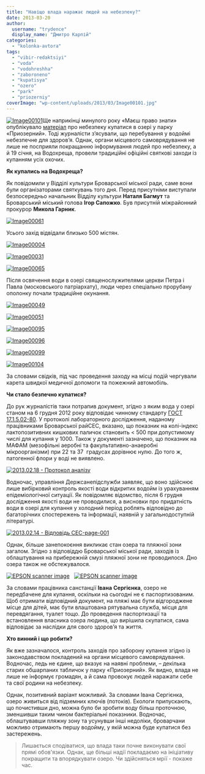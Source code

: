```yaml
---
title: "Навіщо влада наражає людей на небезпеку?"
date: 2013-03-20
author: 
  username: "trydence"
  display_name: "Дмитро Карпій"
categories: 
  - "kolonka-avtora"
tags: 
  - "vibir-redaktsiyi"
  - "voda"
  - "vodohreshha"
  - "zaboroneno"
  - "kupatisya"
  - "ozero"
  - "park"
  - "priozerniy"
coverImage: "wp-content/uploads/2013/03/Image00101.jpg"
---
```


[![Image00101](https://mpz.brovary.org/wp-content/uploads/2013/03/Image00101.jpg)](https://mpz.brovary.org/wp-content/uploads/2013/03/Image00101.jpg)Ще наприкінці минулого року «Маєш право знати» опублікувало [матеріал](https://mpz.brovary.org/chi-bezpechno-kupatisya-u-ozeri-v-parku-priozerniy/) про небезпеку купатися в озері у парку «Приозерний». Тоді журналісти з’ясували, що перебування у водоймі небезпечне для здоров’я. Однак, органи місцевого самоврядування не лише не посприяли покращанню інформування людей про небезпеку, а й 19 січня, на Водохреща, провели традиційні офіційні святкові заходи із купанням усіх охочих.

**Як купались на Водохреща?**

Як повідомили у Відділі культури Броварської міської ради, саме вони були організаторами святкувань того дня. Перед присутніми виступали безпосередньо начальник Відділу культури **Наталя Багмут** та Броварський міський голова **Ігор Сапожко**. Був присутній міжрайонний прокурор **Микола Гарник**.

[![Image00061](https://mpz.brovary.org/wp-content/uploads/2013/03/Image00061.jpg)](https://mpz.brovary.org/wp-content/uploads/2013/03/Image00061.jpg)

Усього захід відвідали близько 500 містян.

[![Image00004](https://mpz.brovary.org/wp-content/uploads/2013/03/Image000041.jpg)](https://mpz.brovary.org/wp-content/uploads/2013/03/Image000041.jpg)

[![Image00031](https://mpz.brovary.org/wp-content/uploads/2013/03/Image00031.jpg)](https://mpz.brovary.org/wp-content/uploads/2013/03/Image00031.jpg)

[![Image00065](https://mpz.brovary.org/wp-content/uploads/2013/03/Image00065.jpg)](https://mpz.brovary.org/wp-content/uploads/2013/03/Image00065.jpg)

Після освячення води в озері священослужителями церкви Петра і Павла (московського патріархату), люди через спеціально прорубану ополонку почали традиційне окунання.

[![Image00049](https://mpz.brovary.org/wp-content/uploads/2013/03/Image000491.jpg)](https://mpz.brovary.org/wp-content/uploads/2013/03/Image000491.jpg)

[![Image00051](https://mpz.brovary.org/wp-content/uploads/2013/03/Image00051.jpg)](https://mpz.brovary.org/wp-content/uploads/2013/03/Image00051.jpg)

[![Image00095](https://mpz.brovary.org/wp-content/uploads/2013/03/Image00095.jpg)](https://mpz.brovary.org/wp-content/uploads/2013/03/Image00095.jpg)

[![Image00096](https://mpz.brovary.org/wp-content/uploads/2013/03/Image00096.jpg)](https://mpz.brovary.org/wp-content/uploads/2013/03/Image00096.jpg)

[![Image00099](https://mpz.brovary.org/wp-content/uploads/2013/03/Image00099.jpg)](https://mpz.brovary.org/wp-content/uploads/2013/03/Image00099.jpg)

[![Image00104](https://mpz.brovary.org/wp-content/uploads/2013/03/Image00104.jpg)](https://mpz.brovary.org/wp-content/uploads/2013/03/Image00104.jpg)

За словами свідків, під час проведення заходу на місці подій чергували карета швидкої медичної допомоги та пожежний автомобіль.

**Чи стало безпечно купатися?**

До рук журналістів таки потрапив документ, згідно з яким вода у озері станом на 6 грудня 2012 року відповідає чинному стандарту [ГОСТ 17.1.5.02-80](https://www.docload.ru/Basesdoc/21/21074/index.htm). У протоколі лабораторного дослідження, наданому працівниками Броварської райСЕС, вказано, що показник на колі-індекс лактопозитивних кишкових паличок становить < 500 при допустимому числі для купання у 1000. Також у документі зазначено, що показник на МАФАМ (мезофільні аеробні та факультативно-анаеробні мікроорганізми) при 22 та 37  градусах дорівнює нулю. До того ж, патогенної флори у воді не виявлено.

[![2013.02.18 - Протокол аналізу](https://mpz.brovary.org/wp-content/uploads/2013/03/2013.02.18-Protokol-analizu.jpg)](https://mpz.brovary.org/wp-content/uploads/2013/03/2013.02.18-Protokol-analizu.jpg)

Водночас, управління Держсанепідслужби заявляє, що воно здійснює лише вибірковий контроль якості води відкритих водойм із урахуванням епідеміологічної ситуації. Як повідомляє відомство, після 6 грудня дослідження якості води не проводилися, а висновки про придатність води в озері для купання у холодний період роблять відповідно до багаторічних спостережень та інформації, наявній у загальнодоступній літературі.

[![2013.02.14 - Відповідь СЕС-page-001](https://mpz.brovary.org/wp-content/uploads/2013/03/2013.02.14-Vidpovid-SES-page-001.jpg)](https://mpz.brovary.org/wp-content/uploads/2013/03/2013.02.14-Vidpovid-SES-page-001.jpg)

Однак, більше занепокоєння викликає стан озера та пляжної зони загалом. Згідно з відповіддю Броварської міської ради, заходів із облаштування на прибережній смузі пляжної зони не проводилося. Дно озера також не обстежувалося.

[![EPSON scanner image](https://mpz.brovary.org/wp-content/uploads/2013/03/2013.01.29-Vidp.BMR_zapit_1.jpg)](https://mpz.brovary.org/wp-content/uploads/2013/03/2013.01.29-Vidp.BMR_zapit_1.jpg)   [![EPSON scanner image](https://mpz.brovary.org/wp-content/uploads/2013/03/2013.01.29-Vidp.BMR_zapit_2.jpg)](https://mpz.brovary.org/wp-content/uploads/2013/03/2013.01.29-Vidp.BMR_zapit_2.jpg)

За словами працівника санстанції **Івана** **Сергієнка**, озеро не передбачене для купання, оскільки на сьогодні не є паспортизованим. Щоб отримати відповідний документ, на пляжі має бути відгороджене місце для дітей, має бути влаштована рятувальна служба, місця для перевдягання, туалет тощо. До проведення паспортизації та встановлення власника озера людина, що вирішила скупатися, сама відповідає за наслідки для свого здоров’я та життя.

**Хто винний і що робити?**

Як вже зазначалося, контроль заходів про заборону купання згідно із законодавством покладений на органи місцевого самоврядування. Водночас, ледь не єдине, що вказує на наявні проблеми, – декілька старих обшарпаних табличок у парку «Приозерний». Як видно, влада не лише не інформує громадян, а й сама провокує людей наражати себе та свої родини на небезпеку.

Однак, позитивний варіант можливий. За словами Івана Сергієнка, озеро живиться від підземних ключів (потоків). Екологи припускають, що почистивши дно, можна було би зробити воду більш проточною, зменшивши таким чином бактеріальні показники. Водночас, облаштувавши пляжну зону та усунувши інші недоліки, броварчани можливо отримають першу водойму, у якій можна буде купатися без застережень.

> Лишається сподіватися, що влада таки почне виконувати свої прямі обов'язки. Однак, ще більші надії покладаємо на ініціативу покращити та впорядкувати озеро. Чи здійсняться мрії - покаже час.
